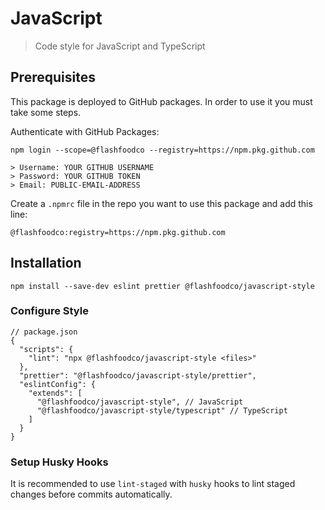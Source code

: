# JavaScript

> Code style for JavaScript and TypeScript

## Prerequisites

This package is deployed to GitHub packages. In order to use it you must take some steps.

Authenticate with GitHub Packages:

```
npm login --scope=@flashfoodco --registry=https://npm.pkg.github.com

> Username: YOUR GITHUB USERNAME
> Password: YOUR GITHUB TOKEN
> Email: PUBLIC-EMAIL-ADDRESS
```

Create a `.npmrc` file in the repo you want to use this package and add this line:

```
@flashfoodco:registry=https://npm.pkg.github.com
```

## Installation

```
npm install --save-dev eslint prettier @flashfoodco/javascript-style
```

### Configure Style

```jsonc
// package.json
{
  "scripts": {
    "lint": "npx @flashfoodco/javascript-style <files>"
  },
  "prettier": "@flashfoodco/javascript-style/prettier",
  "eslintConfig": {
    "extends": [
      "@flashfoodco/javascript-style", // JavaScript
      "@flashfoodco/javascript-style/typescript" // TypeScript
    ]
  }
}
```

### Setup Husky Hooks

It is recommended to use `lint-staged` with `husky` hooks to lint staged changes before commits automatically.
